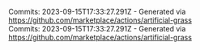 Commits: 2023-09-15T17:33:27.291Z - Generated via https://github.com/marketplace/actions/artificial-grass
<br>
Commits: 2023-09-15T17:33:27.291Z - Generated via https://github.com/marketplace/actions/artificial-grass
<br>
